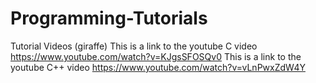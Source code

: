 # Programming-Tutorials
Tutorial Videos (giraffe)
This is a link to the youtube C video
https://www.youtube.com/watch?v=KJgsSFOSQv0
This is a link to the youtube C++ video
https://www.youtube.com/watch?v=vLnPwxZdW4Y
